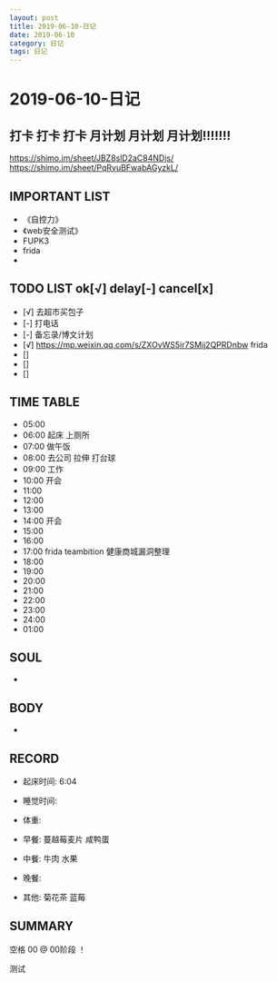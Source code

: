```yaml
---
layout: post
title: 2019-06-10-日记
date: 2019-06-10
category: 日记
tags: 日记
---
```

# 2019-06-10-日记
## 打卡 打卡 打卡 月计划 月计划 月计划!!!!!!!
https://shimo.im/sheet/JBZ8slD2aC84NDjs/
https://shimo.im/sheet/PqRvuBFwabAGyzkL/
 
## IMPORTANT LIST
 
* 《自控力》
* 《web安全测试》
*  FUPK3
*  frida
* 
 
## TODO LIST ok[√] delay[-]  cancel[x]
 
* [√] 去超市买包子
* [-] 打电话
* [-] 备忘录/博文计划
* [√] https://mp.weixin.qq.com/s/ZXOvWS5ir7SMij2QPRDnbw frida
* [] 
* [] 
* [] 
 
## TIME TABLE
 
* 05:00 
* 06:00 起床 上厕所
* 07:00 做午饭 
* 08:00 去公司 拉伸 打台球
* 09:00 工作
* 10:00 开会
* 11:00 
* 12:00 
* 13:00 
* 14:00 开会
* 15:00 
* 16:00 
* 17:00 frida teambition 健康商城漏洞整理
* 18:00 
* 19:00 
* 20:00 
* 21:00 
* 22:00 
* 23:00 
* 24:00 
* 01:00 
 
## SOUL
 
* 
 
## BODY
 
* 
 
## RECORD
 
* 起床时间:  6:04
* 睡觉时间:  
 
* 体重:  
 
* 早餐:  蔓越莓麦片 咸鸭蛋 
* 中餐:  牛肉 水果
* 晚餐:  
* 其他:  菊花茶 蓝莓
 
## SUMMARY

 空格
00
@
00阶段
！
 
测试


